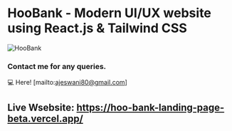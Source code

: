 # HooBank - Modern UI/UX website using React.js & Tailwind CSS

![HooBank](https://i.ibb.co/BK1Hn0x/Screenshot-2022-08-08-at-4-05-48-PM.png)


### Contact me for any queries.
💻 Here! [mailto:ajeswani80@gmail.com]

## Live Wsebsite: https://hoo-bank-landing-page-beta.vercel.app/


